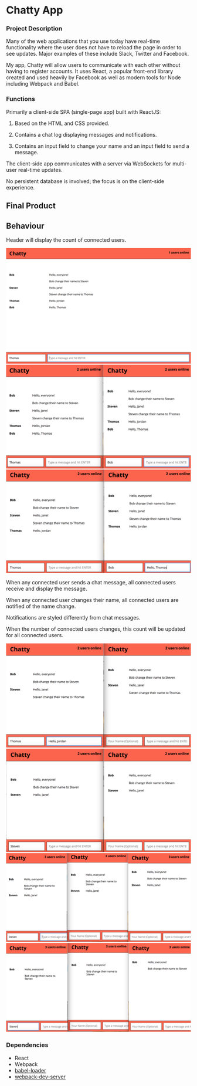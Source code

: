 Chatty App
=====================

### Project Description

Many of the web applications that you use today have real-time functionality where the user does not have to reload the page in order to see updates. Major examples of these include Slack, Twitter and Facebook.

My app, Chatty will allow users to communicate with each other without having to register accounts. It uses React, a popular front-end library created and used heavily by Facebook as well as modern tools for Node including Webpack and Babel.

### Functions

Primarily a client-side SPA (single-page app) built with ReactJS:

1. Based on the HTML and CSS provided.

2. Contains a chat log displaying messages and notifications.

3. Contains an input field to change your name and an input field to send a message.

The client-side app communicates with a server via WebSockets for multi-user real-time updates.

No persistent database is involved; the focus is on the client-side experience.


## Final Product

## Behaviour

Header will display the count of connected users.

!["screenshot update page"](https://github.com/Thomassky28/Chatty_App/blob/master/build/1.png?raw=true)
!["screenshot update page"](https://github.com/Thomassky28/Chatty_App/blob/master/build/2.png?raw=true)
!["screenshot update page"](https://github.com/Thomassky28/Chatty_App/blob/master/build/3.png?raw=true)

When any connected user sends a chat message, all connected users receive and display the message.

When any connected user changes their name, all connected users are notified of the name change.

Notifications are styled differently from chat messages.

When the number of connected users changes, this count will be updated for all connected users.

!["screenshot update page"](https://github.com/Thomassky28/Chatty_App/blob/master/build/4.png?raw=true)
!["screenshot update page"](https://github.com/Thomassky28/Chatty_App/blob/master/build/5.png?raw=true)
!["screenshot update page"](https://github.com/Thomassky28/Chatty_App/blob/master/build/6.png?raw=true)
!["screenshot update page"](https://github.com/Thomassky28/Chatty_App/blob/master/build/7.png?raw=true)


### Dependencies

* React
* Webpack
* [babel-loader](https://github.com/babel/babel-loader)
* [webpack-dev-server](https://github.com/webpack/webpack-dev-server)
